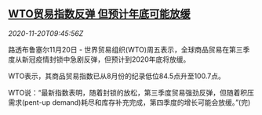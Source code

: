 <!--1605866058000-->
[WTO贸易指数反弹 但预计年底可能放缓](https://cn.reuters.com/article/wto-global-trade-index-1120-idCNKBS2800Z6)
------

<div><i>2020-11-20T09:45:56Z</i></div><p>路透布鲁塞尔11月20日 - 世界贸易组织(WTO)周五表示，全球商品贸易在第三季度从新冠疫情封锁中急剧反弹，但预计到2020年底将放缓。</p><p>WTO表示，其商品贸易指数已从8月份的纪录低位84.5点升至100.7点。</p><p>WTO说：“最新指数表明，随着封锁的放松，第三季度贸易强劲反弹，但随着积压需求(pent-up demand)耗尽和库存补充完成，第四季度的增长可能会放缓。”(完)</p>
